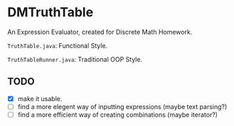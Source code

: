 # DMTruthTable
An Expression Evaluator, created for Discrete Math Homework.

`TruthTable.java`: Functional Style.

`TruthTableRunner.java`: Traditional OOP Style.

## TODO
- [x] make it usable.
- [ ] find a more elegent way of inputting expressions (maybe text parsing?)
- [ ] find a more efficient way of creating combinations (maybe iterator?)
